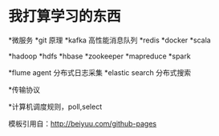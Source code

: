 # 我打算学习的东西

*微服务
*git 原理
*kafka 高性能消息队列
*redis
*docker
*scala

*hadoop
*hdfs
*hbase
*zookeeper
*mapreduce
*spark

*flume agent 分布式日志采集
*elastic search 分布式搜索

*传输协议

*计算机调度规则，poll,select

 
模板引用自：http://beiyuu.com/github-pages